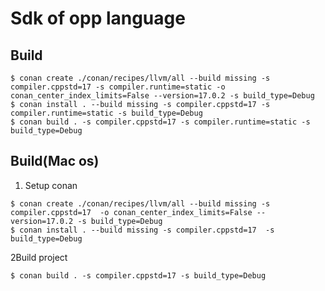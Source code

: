 # Sdk of opp language

## Build

```shell
$ conan create ./conan/recipes/llvm/all --build missing -s compiler.cppstd=17 -s compiler.runtime=static -o conan_center_index_limits=False --version=17.0.2 -s build_type=Debug
$ conan install . --build missing -s compiler.cppstd=17 -s compiler.runtime=static -s build_type=Debug
$ conan build . -s compiler.cppstd=17 -s compiler.runtime=static -s build_type=Debug
```
## Build(Mac os)

1. Setup conan
```shell
$ conan create ./conan/recipes/llvm/all --build missing -s compiler.cppstd=17  -o conan_center_index_limits=False --version=17.0.2 -s build_type=Debug
$ conan install . --build missing -s compiler.cppstd=17  -s build_type=Debug
```
2Build project
```shell
$ conan build . -s compiler.cppstd=17 -s build_type=Debug
```
